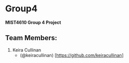 # Group4
**MIST4610 Group 4 Project**

## Team Members:
1. Keira Cullinan
   - (@keiracullinan) [https://github.com/keiracullinan]
